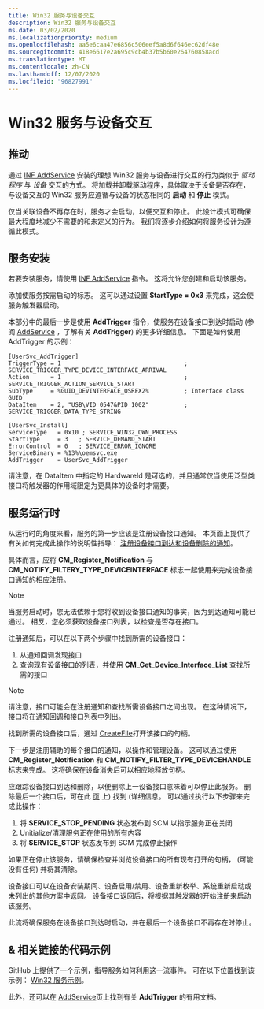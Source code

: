 ```yaml
---
title: Win32 服务与设备交互
description: Win32 服务与设备交互
ms.date: 03/02/2020
ms.localizationpriority: medium
ms.openlocfilehash: aa5e6caa47e6856c506eef5a8d6f646ec62df48e
ms.sourcegitcommit: 418e6617e2a695c9cb4b37b5b60e264760858acd
ms.translationtype: MT
ms.contentlocale: zh-CN
ms.lasthandoff: 12/07/2020
ms.locfileid: "96827991"
---
```

# <a name="win32-services-interacting-with-devices"></a>Win32 服务与设备交互

## <a name="motivation"></a>推动

通过 [INF AddService](./inf-addservice-directive.md) 安装的理想 Win32 服务与设备进行交互的行为类似于 *驱动程序* 与 *设备* 交互的方式。  将加载并卸载驱动程序，具体取决于设备是否存在，与设备交互的 Win32 服务应遵循与设备的状态相同的 **启动** 和 **停止** 模式。  

仅当关联设备不再存在时，服务才会启动，以便交互和停止。  此设计模式可确保最大程度地减少不需要的和未定义的行为。  我们将逐步介绍如何将服务设计为遵循此模式。

## <a name="service-install"></a>服务安装

若要安装服务，请使用 [INF AddService](./inf-addservice-directive.md) 指令。  这将允许您创建和启动该服务。

添加使服务按需启动的标志。  这可以通过设置 **StartType = 0x3** 来完成，这会使服务触发器启动。

本部分中的最后一步是使用 **AddTrigger** 指令，使服务在设备接口到达时启动 (参阅 [AddService](./inf-addservice-directive.md) ，了解有关 **AddTrigger**) 的更多详细信息。  下面是如何使用 AddTrigger 的示例：

```
[UserSvc_AddTrigger]
TriggerType = 1                                   ; SERVICE_TRIGGER_TYPE_DEVICE_INTERFACE_ARRIVAL
Action      = 1                                   ; SERVICE_TRIGGER_ACTION_SERVICE_START
SubType     = %GUID_DEVINTERFACE_OSRFX2%          ; Interface class GUID
DataItem    = 2, "USB\VID_0547&PID_1002"          ; SERVICE_TRIGGER_DATA_TYPE_STRING

[UserSvc_Install]
ServiceType   = 0x10 ; SERVICE_WIN32_OWN_PROCESS
StartType     = 3   ; SERVICE_DEMAND_START
ErrorControl  = 0   ; SERVICE_ERROR_IGNORE
ServiceBinary = %13%\oemsvc.exe
AddTrigger    = UserSvc_AddTrigger

```
请注意，在 DataItem 中指定的 HardwareId 是可选的，并且通常仅当使用泛型类接口将触发器的作用域限定为更具体的设备时才需要。  

## <a name="service-runtime"></a>服务运行时
    
从运行时的角度来看，服务的第一步应该是注册设备接口通知。  本页面上提供了有关如何完成此操作的说明性指导： [注册设备接口到达和设备删除的通知](./registering-for-notification-of-device-interface-arrival-and-device-removal.md)。

具体而言，应将 **CM_Register_Notification** 与 **CM_NOTIFY_FILTERY_TYPE_DEVICEINTERFACE** 标志一起使用来完成设备接口通知的相应注册。

>[!NOTE]
>当服务启动时，您无法依赖于您将收到设备接口通知的事实，因为到达通知可能已通过。 相反，您必须获取设备接口列表，以检查是否存在接口。

注册通知后，可以在以下两个步骤中找到所需的设备接口：

1. 从通知回调发现接口
2. 查询现有设备接口的列表，并使用 **CM_Get_Device_Interface_List** 查找所需的接口

>[!NOTE] 
>请注意，接口可能会在注册通知和查找所需设备接口之间出现。  在这种情况下，接口将在通知回调和接口列表中列出。

找到所需的设备接口后，通过 [CreateFile](/windows/win32/api/fileapi/nf-fileapi-createfilea)打开该接口的句柄。  

下一步是注册辅助的每个接口的通知，以操作和管理设备。 这可以通过使用 **CM_Register_Notification** 和 **CM_NOTIFY_FILTER_TYPE_DEVICEHANDLE** 标志来完成。  这将确保在设备消失后可以相应地释放句柄。

应跟踪设备接口到达和删除，以便删除上一设备接口意味着可以停止此服务。  删除最后一个接口后，可在此 [页](/windows/desktop/Services/service-servicemain-function) 上) 找到 (详细信息。 可以通过执行以下步骤来完成此操作：

1. 将 **SERVICE_STOP_PENDING** 状态发布到 SCM 以指示服务正在关闭
2. Unitialize/清理服务正在使用的所有内容
3. 将 **SERVICE_STOP** 状态发布到 SCM 完成停止操作

如果正在停止该服务，请确保检查并浏览设备接口的所有现有打开的句柄， (可能没有任何) 并将其清除。 
  
设备接口可以在设备安装期间、设备启用/禁用、设备重新枚举、系统重新启动或未列出的其他方案中返回。  设备接口返回后，将根据其触发器的开始注册来启动该服务。

此流将确保服务在设备接口到达时启动，并在最后一个设备接口不再存在时停止。

## <a name="code-sample--related-links"></a>& 相关链接的代码示例

GitHub 上提供了一个示例，指导服务如何利用这一流事件。  可在以下位置找到该示例： [Win32 服务示例](https://github.com/microsoft/Windows-driver-samples/tree/master/general/DCHU/osrfx2_DCHU_base/osrfx2_DCHU_usersvc)。

此外，还可以在 [AddService](./inf-addservice-directive.md)页上找到有关 **AddTrigger** 的有用文档。
